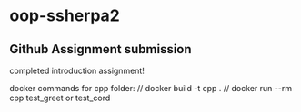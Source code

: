 # oop-ssherpa2

## Github Assignment submission
completed introduction assignment!

docker commands for cpp folder:
// docker build -t cpp .
// docker run --rm cpp test_greet or test_cord 
